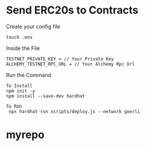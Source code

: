 # Send ERC20s to Contracts

Create your config file

```shell
touch .env
```

Inside the File 

```shell
TESTNET_PRIVATE_KEY = // Your Private Key
ALCHEMY_TESTNET_RPC_URL = // Your Alchemy Rpc Url
```
Run the Command

```shell
To Install
npm init -y
npm install --save-dev hardhat

To RUn
 npx hardhat run scripts/deploy.js --network goerli
```
# myrepo
